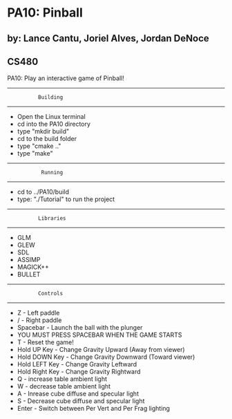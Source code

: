 # PA10: Pinball
## by: Lance Cantu, Joriel Alves, Jordan DeNoce
## CS480

PA10: Play an interactive game of Pinball!


***********************************
			  Building
***********************************

- Open the Linux terminal
- cd into the PA10 directory
- type "mkdir build"
- cd to the build folder
- type "cmake .."
- type "make"

***********************************
			   Running
***********************************
- cd to ../PA10/build
- type: "./Tutorial" to run the project


***********************************
			  Libraries
***********************************
- GLM
- GLEW
- SDL
- ASSIMP
- MAGICK++
- BULLET

***********************************
			  Controls
***********************************
- Z - Left paddle
- / - Right paddle
- Spacebar - Launch the ball with the plunger
- YOU MUST PRESS SPACEBAR WHEN THE GAME STARTS
- T - Reset the game!
- Hold UP Key - Change Gravity Upward (Away from viewer)
- Hold DOWN Key - Change Gravity Downward (Toward viewer)
- Hold LEFT Key - Change Gravity Leftward
- Hold Right Key - Change Gravity Rightward
- Q - increase table ambient light
- W - decrease table ambient light
- A - Inrease cube diffuse and specular light
- S - Decrease cube diffuse and specular light
- Enter - Switch between Per Vert and Per Frag lighting

